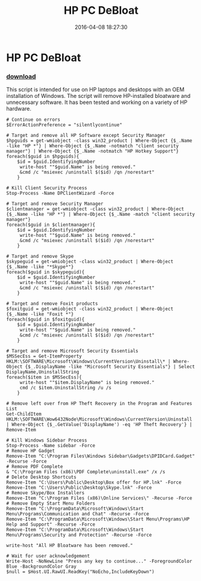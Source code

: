 ﻿---
pid:            6285
parent:         0
children:       
poster:         AlphaSun
title:          HP PC DeBloat
date:           2016-04-08 18:27:30
description:    This script is intended for use on HP laptops and desktops with an OEM installation of Windows. The script will remove HP-installed bloatware and unnecessary software. It has been tested and working on a variety of HP hardware.
format:         posh
---

# HP PC DeBloat

### [download](6285.ps1)  

This script is intended for use on HP laptops and desktops with an OEM installation of Windows. The script will remove HP-installed bloatware and unnecessary software. It has been tested and working on a variety of HP hardware.

```posh
# Continue on errors
$ErrorActionPreference = "silentlycontinue"
 
# Target and remove all HP Software except Security Manager
$hpguids = get-wmiobject -class win32_product | Where-Object {$_.Name -like "HP *"} | Where-Object {$_.Name -notmatch "client security manager"} | Where-Object {$_.Name -notmatch "HP Hotkey Support"}
foreach($guid in $hpguids){
    $id = $guid.IdentifyingNumber
     write-host ""$guid.Name" is being removed."
     &cmd /c "msiexec /uninstall $($id) /qn /norestart"
    }
 
# Kill Client Security Process
Stop-Process -Name DPClientWizard -Force
 
# Target and remove Security Manager
$clientmanager = get-wmiobject -class win32_product | Where-Object {$_.Name -like "HP *"} | Where-Object {$_.Name -match "client security manager"}
foreach($guid in $clientmanager){
    $id = $guid.IdentifyingNumber
     write-host ""$guid.Name" is being removed."
     &cmd /c "msiexec /uninstall $($id) /qn /norestart"
    }
 
# Target and remove Skype
$skypeguid = get-wmiobject -class win32_product | Where-Object {$_.Name -like "*Skype*"}
foreach($guid in $skypeguid){
    $id = $guid.IdentifyingNumber
     write-host ""$guid.Name" is being removed."
     &cmd /c "msiexec /uninstall $($id) /qn /norestart"
    } 
 
# Target and remove Foxit products
$foxitguid = get-wmiobject -class win32_product | Where-Object {$_.Name -like "Foxit *"}
foreach($guid in $foxitguid){
    $id = $guid.IdentifyingNumber
     write-host ""$guid.Name" is being removed."
     &cmd /c "msiexec /uninstall $($id) /qn /norestart"
    } 
 
# Target and remove Microsoft Security Essentials
$MSSecEss = Get-ItemProperty HKLM:\SOFTWARE\Microsoft\Windows\CurrentVersion\Uninstall\* | Where-Object {$_.DisplayName -like "Microsoft Security Essentials"} | Select DisplayName,UninstallString
foreach($item in $MSSecEss){
     write-host ""$item.DisplayName" is being removed."
     cmd /c $item.UninstallString /u /s
    } 
 
# Remove left over from HP Theft Recovery in the Program and Features List
Get-ChildItem HKLM:\SOFTWARE\Wow6432Node\Microsoft\Windows\CurrentVersion\Uninstall | Where-Object {$_.GetValue('DisplayName') -eq 'HP Theft Recovery'} | Remove-Item
       
# Kill Windows Sidebar Process
Stop-Process -Name sidebar -Force
# Remove HP Gadget
Remove-Item "C:\Program Files\Windows Sidebar\Gadgets\DPIDCard.Gadget" -Recurse -Force
# Remove PDF Complete
& "C:\Program Files (x86)\PDF Complete\uninstall.exe" /x /s
# Delete Desktop Shortcuts
Remove-Item "C:\Users\Public\Desktop\Box offer for HP.lnk" -Force
Remove-Item "C:\Users\Public\Desktop\Skype.lnk" -Force
# Remove Skype/Box Installers
Remove-Item "C:\Program Files (x86)\Online Services\" -Recurse -Force
# Remove Empty Start Menu Folders
Remove-Item "C:\ProgramData\Microsoft\Windows\Start Menu\Programs\Communication and Chat" -Recurse -Force
Remove-Item "C:\ProgramData\Microsoft\Windows\Start Menu\Programs\HP Help and Support" -Recurse -Force
Remove-Item "C:\ProgramData\Microsoft\Windows\Start Menu\Programs\Security and Protection" -Recurse -Force
 
write-host "All HP Bloatware has been removed."

# Wait for user acknowledgement
Write-Host -NoNewLine "Press any key to continue..." -ForegroundColor Blue -BackgroundColor Gray
$null = $Host.UI.RawUI.ReadKey("NoEcho,IncludeKeyDown")

```
